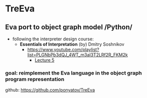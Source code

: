 # TreEva
## Eva port to object graph model /Python/

* following the interpreter design course:
    * **Essentials of Interpretation** (by) Dmitry Soshnikov
        * https://www.youtube.com/playlist?list=PLGNbPb3dQJ_4WT_m3aI3T2LRf2R_FKM2k
            * [Lecture 5](https://www.youtube.com/watch?v=MQYs7rFfQ-Q&list=PLGNbPb3dQJ_4WT_m3aI3T2LRf2R_FKM2k&index=5)

### goal: reimplement the Eva language in the **object graph** program representation

github: https://github.com/ponyatov/TreEva

